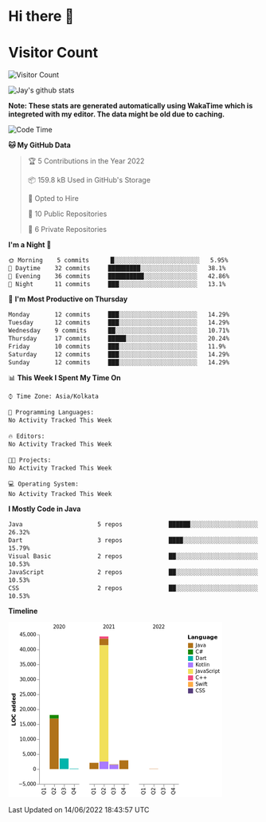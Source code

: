 # Hi there 👋 

# Visitor Count
![Visitor Count](https://profile-counter.glitch.me/jay-buddhdev/count.svg)

![Jay's github stats](https://github-readme-stats.vercel.app/api?username=jay-buddhdev&show_icons=true&theme=chartreuse-dark)

**Note: These stats are generated automatically using WakaTime which is integreted with my editor. The data might be old due to caching.**

<!--START_SECTION:waka-->
![Code Time](http://img.shields.io/badge/Code%20Time-0%20secs-blue)

**🐱 My GitHub Data** 

> 🏆 5 Contributions in the Year 2022
 > 
> 📦 159.8 kB Used in GitHub's Storage 
 > 
> 💼 Opted to Hire
 > 
> 📜 10 Public Repositories 
 > 
> 🔑 6 Private Repositories  
 > 
**I'm a Night 🦉** 

```text
🌞 Morning    5 commits      █░░░░░░░░░░░░░░░░░░░░░░░░   5.95% 
🌆 Daytime    32 commits     █████████░░░░░░░░░░░░░░░░   38.1% 
🌃 Evening    36 commits     ██████████░░░░░░░░░░░░░░░   42.86% 
🌙 Night      11 commits     ███░░░░░░░░░░░░░░░░░░░░░░   13.1%

```
📅 **I'm Most Productive on Thursday** 

```text
Monday       12 commits     ███░░░░░░░░░░░░░░░░░░░░░░   14.29% 
Tuesday      12 commits     ███░░░░░░░░░░░░░░░░░░░░░░   14.29% 
Wednesday    9 commits      ██░░░░░░░░░░░░░░░░░░░░░░░   10.71% 
Thursday     17 commits     █████░░░░░░░░░░░░░░░░░░░░   20.24% 
Friday       10 commits     ███░░░░░░░░░░░░░░░░░░░░░░   11.9% 
Saturday     12 commits     ███░░░░░░░░░░░░░░░░░░░░░░   14.29% 
Sunday       12 commits     ███░░░░░░░░░░░░░░░░░░░░░░   14.29%

```


📊 **This Week I Spent My Time On** 

```text
⌚︎ Time Zone: Asia/Kolkata

💬 Programming Languages: 
No Activity Tracked This Week

🔥 Editors: 
No Activity Tracked This Week

🐱‍💻 Projects: 
No Activity Tracked This Week

💻 Operating System: 
No Activity Tracked This Week

```

**I Mostly Code in Java** 

```text
Java                     5 repos             ██████░░░░░░░░░░░░░░░░░░░   26.32% 
Dart                     3 repos             ████░░░░░░░░░░░░░░░░░░░░░   15.79% 
Visual Basic             2 repos             ██░░░░░░░░░░░░░░░░░░░░░░░   10.53% 
JavaScript               2 repos             ██░░░░░░░░░░░░░░░░░░░░░░░   10.53% 
CSS                      2 repos             ██░░░░░░░░░░░░░░░░░░░░░░░   10.53%

```


**Timeline**

![Chart not found](https://raw.githubusercontent.com/jay-buddhdev/jay-buddhdev/master/charts/bar_graph.png) 


 Last Updated on 14/06/2022 18:43:57 UTC
<!--END_SECTION:waka-->


